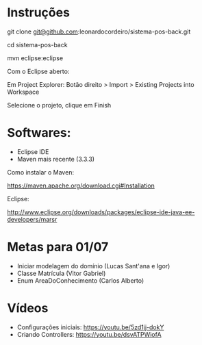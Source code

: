 # Instruções

git clone git@github.com:leonardocordeiro/sistema-pos-back.git 

cd sistema-pos-back

mvn eclipse:eclipse

Com o Eclipse aberto:

Em Project Explorer: Botão direito > Import > Existing Projects into Workspace

Selecione o projeto, clique em Finish

# Softwares:

- Eclipse IDE
- Maven mais recente (3.3.3)

Como instalar o Maven:

https://maven.apache.org/download.cgi#Installation

Eclipse:

http://www.eclipse.org/downloads/packages/eclipse-ide-java-ee-developers/marsr

# Metas para 01/07

- Iniciar modelagem do domínio (Lucas Sant'ana e Igor)
- Classe Matrícula (Vitor Gabriel)
- Enum AreaDoConhecimento (Carlos Alberto)

# Vídeos

- Configurações iniciais: https://youtu.be/5zd1jj-dokY
- Criando Controllers: https://youtu.be/dsvATPWiofA
